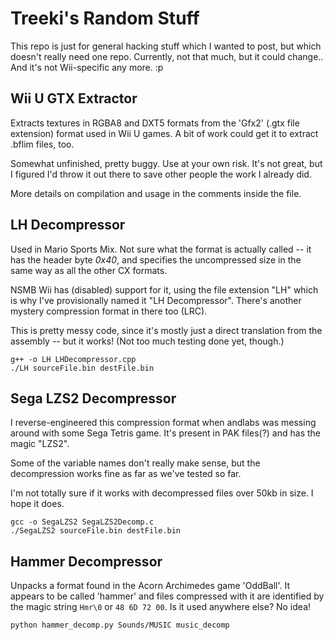 Treeki's Random Stuff
=====================

This repo is just for general hacking stuff which I wanted to post, but which
doesn't really need one repo. Currently, not that much, but it could change..
And it's not Wii-specific any more. :p


Wii U GTX Extractor
-------------------

Extracts textures in RGBA8 and DXT5 formats from the 'Gfx2' (.gtx file
extension) format used in Wii U games. A bit of work could get it to extract
.bflim files, too.

Somewhat unfinished, pretty buggy. Use at your own risk. It's not great, but I
figured I'd throw it out there to save other people the work I already did.

More details on compilation and usage in the comments inside the file.


LH Decompressor
---------------

Used in Mario Sports Mix. Not sure what the format is actually called -- it
has the header byte _0x40_, and specifies the uncompressed size in the same
way as all the other CX formats.

NSMB Wii has (disabled) support for it, using the file extension "LH" which is
why I've provisionally named it "LH Decompressor". There's another mystery
compression format in there too (LRC).

This is pretty messy code, since it's mostly just a direct translation from
the assembly -- but it works! (Not too much testing done yet, though.)

    g++ -o LH LHDecompressor.cpp
    ./LH sourceFile.bin destFile.bin


Sega LZS2 Decompressor
----------------------

I reverse-engineered this compression format when andlabs was messing around
with some Sega Tetris game. It's present in PAK files(?) and has the magic
"LZS2".

Some of the variable names don't really make sense, but the decompression
works fine as far as we've tested so far.

I'm not totally sure if it works with decompressed files over 50kb in size.
I hope it does.

    gcc -o SegaLZS2 SegaLZS2Decomp.c
    ./SegaLZS2 sourceFile.bin destFile.bin


Hammer Decompressor
-------------------

Unpacks a format found in the Acorn Archimedes game 'OddBall'. It appears to
be called 'hammer' and files compressed with it are identified by the magic
string `Hmr\0` or `48 6D 72 00`. Is it used anywhere else? No idea!

    python hammer_decomp.py Sounds/MUSIC music_decomp



